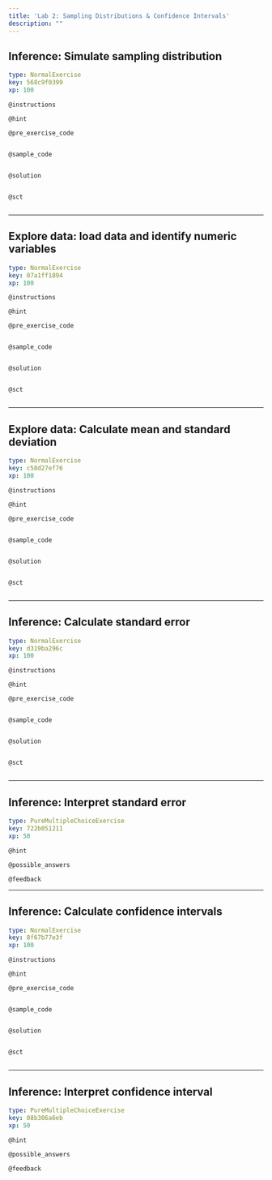 ```yaml
---
title: 'Lab 2: Sampling Distributions & Confidence Intervals'
description: ""
---
```


## Inference: Simulate sampling distribution

```yaml
type: NormalExercise
key: 568c9f0399
xp: 100
```



`@instructions`


`@hint`


`@pre_exercise_code`
```{r}

```

`@sample_code`
```{r}

```

`@solution`
```{r}

```

`@sct`
```{r}

```

---

## Explore data: load data and identify numeric variables

```yaml
type: NormalExercise
key: 07a1ff1894
xp: 100
```



`@instructions`


`@hint`


`@pre_exercise_code`
```{r}

```

`@sample_code`
```{r}

```

`@solution`
```{r}

```

`@sct`
```{r}

```

---

## Explore data: Calculate mean and standard deviation

```yaml
type: NormalExercise
key: c58d27ef76
xp: 100
```



`@instructions`


`@hint`


`@pre_exercise_code`
```{r}

```

`@sample_code`
```{r}

```

`@solution`
```{r}

```

`@sct`
```{r}

```

---

## Inference: Calculate standard error 

```yaml
type: NormalExercise
key: d319ba296c
xp: 100
```



`@instructions`


`@hint`


`@pre_exercise_code`
```{r}

```

`@sample_code`
```{r}

```

`@solution`
```{r}

```

`@sct`
```{r}

```

---

## Inference: Interpret standard error

```yaml
type: PureMultipleChoiceExercise
key: 722b051211
xp: 50
```



`@hint`


`@possible_answers`


`@feedback`


---

## Inference: Calculate confidence intervals

```yaml
type: NormalExercise
key: 8f67b77e3f
xp: 100
```



`@instructions`


`@hint`


`@pre_exercise_code`
```{r}

```

`@sample_code`
```{r}

```

`@solution`
```{r}

```

`@sct`
```{r}

```

---

## Inference: Interpret confidence interval

```yaml
type: PureMultipleChoiceExercise
key: 08b306a6eb
xp: 50
```



`@hint`


`@possible_answers`


`@feedback`
